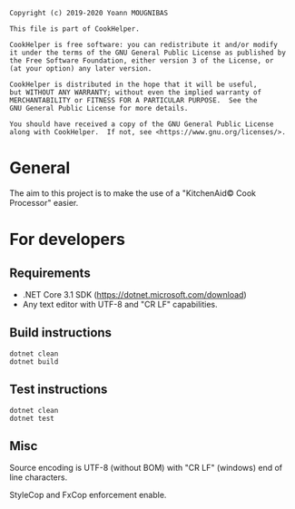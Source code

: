 ```
Copyright (c) 2019-2020 Yoann MOUGNIBAS

This file is part of CookHelper.

CookHelper is free software: you can redistribute it and/or modify
it under the terms of the GNU General Public License as published by
the Free Software Foundation, either version 3 of the License, or
(at your option) any later version.

CookHelper is distributed in the hope that it will be useful,
but WITHOUT ANY WARRANTY; without even the implied warranty of
MERCHANTABILITY or FITNESS FOR A PARTICULAR PURPOSE.  See the
GNU General Public License for more details.

You should have received a copy of the GNU General Public License
along with CookHelper.  If not, see <https://www.gnu.org/licenses/>.
```
# General

The aim to this project is to make the use of a "KitchenAid© Cook Processor" easier.

# For developers

## Requirements

* .NET Core 3.1 SDK (https://dotnet.microsoft.com/download)
* Any text editor with UTF-8 and "CR LF" capabilities.

## Build instructions

```
dotnet clean
dotnet build
```

## Test instructions

```
dotnet clean
dotnet test
```

## Misc

Source encoding is UTF-8 (without BOM) with "CR LF" (windows) end of line characters.

StyleCop and FxCop enforcement enable.
